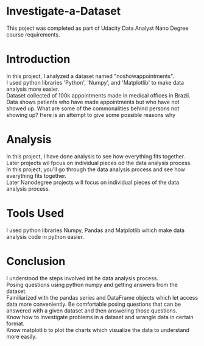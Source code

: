 # Investigate-a-Dataset
This poject was completed as part of Udacity Data Analyst Nano Degree course requirements.
# Introduction
In this project, I analyzed a dataset named "noshowappointments".<br>
I used python libraries 'Python', 'Numpy', and 'Matplotlib' to make data analysis more easier.<br>
Dataset collected of 100k appointments made in medical offices in Brazil. Data shows patients who have made appointments but who have not showed up. What are some of the commonalities behind persons not showing up? Here is an attempt to give some possible reasons why
# Analysis
In this project, I have done analysis to see how everything fits together.<br>
Later projects wil fpcus on individual pieces od the data analysis process.<br>
In this project, you'll go through the data analysis process and see how everything fits together.<br>
Later Nanodegree projects will focus on individual pieces of the data analysis process.
# Tools Used
I used python libraries Numpy, Pandas and Matplotlib which make data analysis code in python easier.
# Conclusion
I understood the steps involved int he data analysis process.<br>
Posing questions using python numpy and getting answers from the dataset.<br>
Familiarized with the pandas series and DataFrame objects which let access data more conveniently.
Be comfortable posing questions that can be answered with a given dataset and then answering those questions.<br>
Know how to investigate problems in a dataset and wrangle data in certain format.<br>
Know matplotlib to plot the charts which visualize the data to understand more easily.
